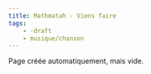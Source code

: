 ```yaml
---
title: Mathmatah - Viens faire
tags:
    - -draft
    - musique/chanson
---
```


Page créée automatiquement, mais vide.
